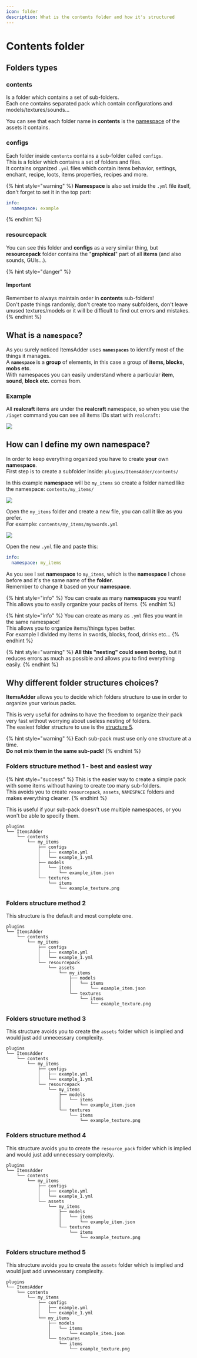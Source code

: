 ```yaml
---
icon: folder
description: What is the contents folder and how it's structured
---
```


# Contents folder

## Folders types

### contents

Is a folder which contains a set of sub-folders.\
Each one contains separated pack which contain configurations and models/textures/sounds...

You can see that each folder name in **contents** is the [namespace](broken-reference) of the assets it contains.

### configs

Each folder inside `contents` contains a sub-folder called `configs`.\
This is a folder which contains a set of folders and files.\
It contains organized `.yml` files which contain items behavior, settings, enchant, recipe, loots, items properties, recipes and more.

{% hint style="warning" %}
**Namespace** is also set inside the `.yml` file itself, don't forget to set it in the top part:

```yaml
info:
  namespace: example
```
{% endhint %}

### resourcepack

You can see this folder and **configs** as a very similar thing, but **resourcepack** folder contains the "**graphical**" part of all **items** (and also sounds, GUIs...).

{% hint style="danger" %}
#### **Important**

Remember to always maintain order in **contents** sub-folders!\
Don't paste things randomly, don't create too many subfolders, don't leave unused textures/models or it will be difficult to find out errors and mistakes.
{% endhint %}

## What is a `namespace`?

As you surely noticed ItemsAdder uses **`namespaces`** to identify most of the things it manages.\
A **`namespace`** is a **group** of elements, in this case a group of **items, blocks, mobs etc**.\
With namespaces you can easily understand where a particular **item**, **sound**, **block etc.** comes from.

### Example

All **realcraft** items are under the **realcraft** namespace, so when you use the `/iaget` command you can see all items IDs start with `realcraft:`

![](<../../.gitbook/assets/image (7) (1).png>)

## How can I define my own namespace?

In order to keep everything organized you have to create **your** own **namespace**.\
First step is to create a subfolder inside: `plugins/ItemsAdder/contents/`

In this example **namespace** will be `my_items` so create a folder named like the namespace: `contents/my_items/`

![](../../.gitbook/assets/my\_items\_namespace.png)

Open the `my_items` folder and create a new file, you can call it like as you prefer.\
For example: `contents/my_items/myswords.yml`

![](../../.gitbook/assets/my\_swords\_yml.png)

Open the new `.yml` file and paste this:

```yaml
info:
  namespace: my_items
```

As you see I set **namespace** to `my_items`, which is the **namespace** I chose before and it's the same name of the **folder**. \
Remember to change it based on your **namespace**.

{% hint style="info" %}
You can create as many **namespaces** you want! \
This allows you to easily organize your packs of items.
{% endhint %}

{% hint style="info" %}
You can create as many as `.yml` files you want in the same namespace!\
This allows you to organize items/things types better.\
For example I divided my items in swords, blocks, food, drinks etc...
{% endhint %}

{% hint style="warning" %}
**All this "nesting" could seem boring,** but it reduces errors as much as possible and allows you to find everything easily.
{% endhint %}

## Why different folder structures choices?

**ItemsAdder** allows you to decide which folders structure to use in order to organize your various packs.

This is very useful for admins to have the freedom to organize their pack very fast without worrying about useless nesting of folders. \
The easiest folder structure to use is the [structure 5](configs-and-resourcepack.md#folders-structure-method-5).

{% hint style="warning" %}
Each sub-pack must use only one structure at a time.\
**Do not mix them in the same sub-pack!**
{% endhint %}

### Folders structure method 1 - best and easiest way

{% hint style="success" %}
This is the easier way to create a simple pack with some items without having to create too many sub-folders.\
This avoids you to create `resourcepack`, `assets`, `NAMESPACE` folders and makes everything cleaner.
{% endhint %}

This is useful if your sub-pack doesn't use multiple namespaces, or you won't be able to specify them.

```
plugins
└── ItemsAdder
    └── contents
        └── my_items
            ├── configs
            │   ├── example.yml
            │   └── example_1.yml
            ├── models
            │   └── items
            │       └── example_item.json
            └── textures
                └── items
                    └── example_texture.png
```

### Folders structure method 2

This structure is the default and most complete one.

```
plugins
└── ItemsAdder
    └── contents
        └── my_items
            ├── configs
            │   ├── example.yml
            │   └── example_1.yml
            └── resourcepack
                └── assets
                    └── my_items
                        ├── models
                        │   └── items
                        │       └── example_item.json
                        └── textures
                            └── items
                                └── example_texture.png
```

### Folders structure method 3

This structure avoids you to create the `assets` folder which is implied and would just add unnecessary complexity.

```
plugins
└── ItemsAdder
    └── contents
        └── my_items
            ├── configs
            │   ├── example.yml
            │   └── example_1.yml
            └── resourcepack
                └── my_items
                    ├── models
                    │   └── items
                    │       └── example_item.json
                    └── textures
                        └── items
                            └── example_texture.png
```

### Folders structure method 4

This structure avoids you to create the `resource_pack` folder which is implied and would just add unnecessary complexity.

```
plugins
└── ItemsAdder
    └── contents
        └── my_items
            ├── configs
            │   ├── example.yml
            │   └── example_1.yml
            └── assets
                └── my_items
                    ├── models
                    │   └── items
                    │       └── example_item.json
                    └── textures
                        └── items
                            └── example_texture.png
```

### Folders structure method 5

This structure avoids you to create the `assets` folder which is implied and would just add unnecessary complexity.

```
plugins
└── ItemsAdder
    └── contents
        └── my_items
            ├── configs
            │   ├── example.yml
            │   └── example_1.yml
            └── my_items
                ├── models
                │   └── items
                │       └── example_item.json
                └── textures
                    └── items
                        └── example_texture.png
```
